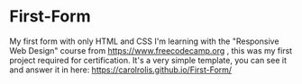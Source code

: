 # First-Form
My first form with only HTML and CSS
I'm learning with the "Responsive Web Design" course from https://www.freecodecamp.org , this was my first project required for certification.
It's a very simple template, you can see it and answer it in here: https://carolrolis.github.io/First-Form/
